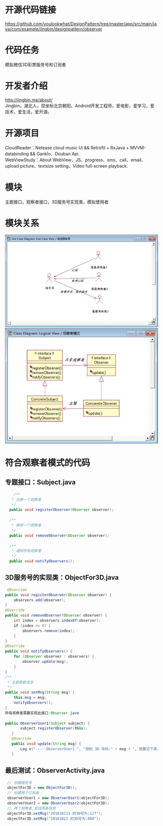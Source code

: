 # 开源代码链接
https://github.com/youlookwhat/DesignPattern/tree/master/app/src/main/java/com/example/jingbin/designpattern/observer
# 代码任务
模拟微信3D彩票服务号和订阅者
# 开发者介绍
http://jingbin.me/about/<br>
Jingbin，湖北人，现坐标北京朝阳，Android开发工程师，爱电影，爱学习，爱技术，爱生活，爱开源。
# 开源项目
CloudReader：Netease cloud music Ui && Retrofit + RxJava + MVVM-databinding && GankIo、Douban Api.<br>
WebViewStudy：About WebView，JS、progress、sms、call、email、upload picture、textsize setting、Video full-screen playback.
# 模块
主题接口，观察者接口，3D服务号实现类，模拟使用者
# 模块关系
![微信服务号](https://github.com/duanyukun69/Observer/raw/master/images/1.jpg)<br>
![观察者模式](https://github.com/duanyukun69/Observer/raw/master/images/2.jpg)
# 符合观察者模式的代码
## 专题接口：Subject.java
```Java
	/**
   * 注册一个观察者
   */
  public void registerObserver(Observer observer);

  /**
   * 移除一个观察者
   */
  public void removeObserver(Observer observer);

  /**
   * 通知所有观察者
   */
  public void notifyObservers();
```
## 3D服务号的实现类：ObjectFor3D.java
```Java
 @Override
public void registerObserver(Observer observer) {
    observers.add(observer);
}
@Override
public void removeObserver(Observer observer) {
    int index = observers.indexOf(observer);
    if (index >= 0) {
        observers.remove(index);
    }
}
@Override
public void notifyObservers() {
    for (Observer observer : observers) {
        observer.update(msg);
    }
}
/**
 * 主题更新信息
 */
public void setMsg(String msg) {
    this.msg = msg;
    notifyObservers();
}
所有观察者需要实现此接口:Observer.java

public ObserverUser1(Subject subject) {
       subject.registerObserver(this);
   }
   @Override
   public void update(String msg) {
       Log.e("-----ObserverUser1 ", "得到 3D 号码:" + msg + ", 我要记下来。 ");
   }
```
## 最后测试：ObserverActivity.java
```Java
 // 创建服务号
 objectFor3D = new ObjectFor3D();
 // 创建两个订阅者
 observerUser1 = new ObserverUser1(objectFor3D);
 observerUser2 = new ObserverUser2(objectFor3D);
 // 两个观察者,发送两条信息
 objectFor3D.setMsg("201610121 的3D号为:127");
 objectFor3D.setMsg("20161022 的3D号为:000");
```
